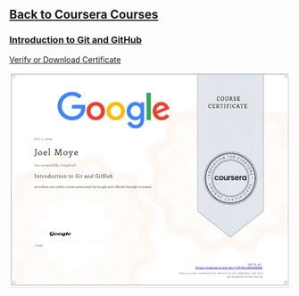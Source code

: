 ## [Back to Coursera Courses](/README.md)
### [Introduction to Git and GitHub](https://www.coursera.org/learn/introduction-git-github)
[Verify or Download Certificate](https://coursera.org/verify/4NU4GGC6Z5YG)

![](Introduction-to-Git-and-GitHub.png)